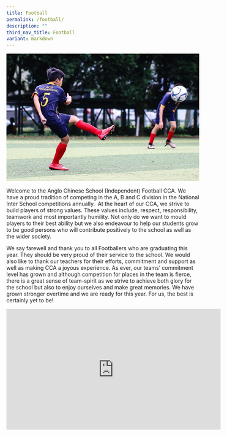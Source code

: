 ```yaml
---
title: Football
permalink: /football/
description: ""
third_nav_title: Football
variant: markdown
---
```

![](/images/Football-jersey.jpg)

Welcome to the Anglo Chinese School (Independent) Football CCA. We have a proud tradition of competing in the A, B and C division in the National Inter School competitions annually.&nbsp; At the heart of our CCA, we strive to build players of strong values. These values include, respect, responsibility, teamwork and most importantly humility. Not only do we want to mould players to their best ability but we also endeavour to help our students grow to be good persons who will contribute positively to the school as well as the wider society.

We say farewell and thank you to all Footballers who are graduating this year. They should be very proud of their service to the school. We would also like to thank our teachers for their efforts, commitment and support as well as making CCA a joyous experience. As ever, our teams’ commitment level has grown and although competition for places in the team is fierce, there is a great sense of team-spirit as we strive to achieve both glory for the school but also to enjoy ourselves and make great memories. We have grown stronger overtime and we are ready for this year. For us, the best is certainly yet to be!

<iframe width="560" height="315" src="https://www.youtube.com/embed/RQYPCzCLucw" title="YouTube video player" frameborder="0" allow="accelerometer; autoplay; clipboard-write; encrypted-media; gyroscope; picture-in-picture; web-share" allowfullscreen=""></iframe>

